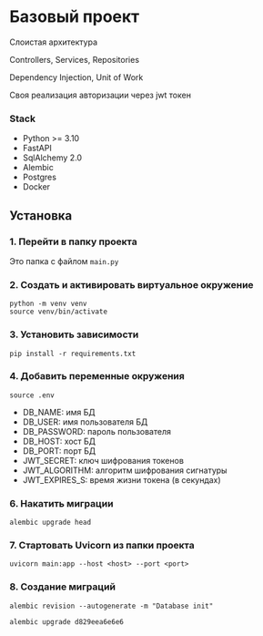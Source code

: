 # Базовый проект

Слоистая архитектура

Controllers,
Services,
Repositories

Dependency Injection,
Unit of Work

Своя реализация авторизации через jwt токен

### Stack
- Python >= 3.10
- FastAPI
- SqlAlchemy 2.0
- Alembic
- Postgres
- Docker

## Установка

### 1. Перейти в папку проекта
Это папка с файлом `main.py`

### 2. Создать и активировать виртуальное окружение
```
python -m venv venv
source venv/bin/activate
```

### 3. Установить зависимости
```
pip install -r requirements.txt
```

### 4. Добавить переменные окружения
```
source .env
```

* DB_NAME: имя БД
* DB_USER: имя пользователя БД
* DB_PASSWORD: пароль пользователя
* DB_HOST: хост БД
* DB_PORT: порт БД
* JWT_SECRET: ключ шифрования токенов
* JWT_ALGORITHM: алгоритм шифрования сигнатуры
* JWT_EXPIRES_S: время жизни токена (в секундах)

### 6. Накатить миграции
```
alembic upgrade head
```


### 7. Стартовать Uvicorn из папки проекта
```
uvicorn main:app --host <host> --port <port>
```
### 8. Создание миграций
```
alembic revision --autogenerate -m "Database init"

alembic upgrade d829eea6e6e6
```
